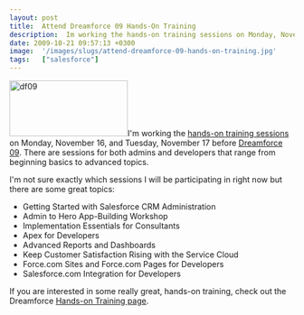 ```yaml
---
layout: post
title:  Attend Dreamforce 09 Hands-On Training
description:  Im working the hands-on training sessions on Monday, November 16, and Tuesday, November 17 before Dreamforce 09 . There are sessions for both admins and developers that range from beginning basics to advanced topics. Im not sure exactly which sessions I will be participating in right now but there are some great topics- * Getting Started with Salesforce CRM Administration  * Admin to Hero App-Building Workshop  * Implementation Essentials for Consultants  * Apex for Developers  * Advanced Repor
date: 2009-10-21 09:57:13 +0300
image:  '/images/slugs/attend-dreamforce-09-hands-on-training.jpg'
tags:   ["salesforce"]
---
```

<p><a href="http://res.cloudinary.com/blog-jeffdouglas-com/image/upload/v1400399475/df09_wkcgfj.png"><img class="alignleft size-full wp-image-1498" title="df09" src="http://res.cloudinary.com/blog-jeffdouglas-com/image/upload/v1400399475/df09_wkcgfj.png" alt="df09" width="209" height="99" /></a>I'm working the <a href="//www.salesforce.com/dreamforce/DF09/site/learn/training.jsp" target="_blank">hands-on training sessions</a> on Monday, November 16, and Tuesday, November 17 before <a href="http://www.salesforce.com/dreamforce/DF09/site/" target="_blank">Dreamforce 09</a>. There are sessions for both admins and developers that range from beginning basics to advanced topics.</p>
<p>I'm not sure exactly which sessions I will be participating in right now but there are some great topics:</p>
<ul>
 <li>Getting Started with Salesforce CRM Administration</li>
 <li>Admin to Hero App-Building Workshop</li>
 <li>Implementation Essentials for Consultants</li>
 <li>Apex for Developers</li>
 <li>Advanced Reports and Dashboards</li>
 <li>Keep Customer Satisfaction Rising with the Service Cloud</li>
 <li>Force.com Sites and Force.com Pages for Developers</li>
 <li>Salesforce.com Integration for Developers</li>
</ul>
If you are interested in some really great, hands-on training, check out the Dreamforce <a href="http://www.salesforce.com/dreamforce/DF09/site/learn/training.jsp" target="_blank">Hands-on Training page</a>.
